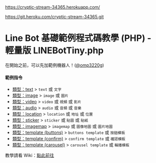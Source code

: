 https://cryptic-stream-34365.herokuapp.com/ 

https://git.heroku.com/cryptic-stream-34365.git



Line Bot 基礎範例程式碼教學 (PHP) - 輕量版 LINEBotTiny.php
====================

在開始之前，可以先加範例機器人！([@omp3220g](https://line.me/R/ti/p/j1sMDEJCyW "@omp3220g"))

#### 範例指令
- [類型：text](https://github.com/GoneTone/line-example-bot-php/wiki/類型：text) > `text` 或 `文字`
- [類型：image](https://github.com/GoneTone/line-example-bot-php/wiki/類型：image) > `image` 或 `圖片`
- [類型：video](https://github.com/GoneTone/line-example-bot-php/wiki/類型：video) > `video` 或 `視頻` 或 `影片`
- [類型：audio](https://github.com/GoneTone/line-example-bot-php/wiki/類型：audio) > `audio` 或 `音頻` 或 `音樂`
- [類型：location](https://github.com/GoneTone/line-example-bot-php/wiki/類型：location) > `location` 或 `地址` 或 `位置`
- [類型：sticker](https://github.com/GoneTone/line-example-bot-php/wiki/類型：sticker) > `sticker` 或 `貼圖` 或 `貼紙`
- [類型：imagemap](https://github.com/GoneTone/line-example-bot-php/wiki/類型：imagemap) > `imagemap` 或 `圖像地圖` 或 `圖片地圖`
- [類型：template (buttons)](https://github.com/GoneTone/line-example-bot-php/wiki/類型：template#類型buttons) > `buttons template` 或 `按鈕模板`
- [類型：template (confirm)](https://github.com/GoneTone/line-example-bot-php/wiki/類型：template#類型confirm) > `confirm template` 或 `確認模板`
- [類型：template (carousel)](https://github.com/GoneTone/line-example-bot-php/wiki/類型：template#類型carousel) > `carousel template` 或 `輪播模板`

教學請看 Wiki：[點此前往](https://github.com/GoneTone/line-example-bot-php/wiki)
